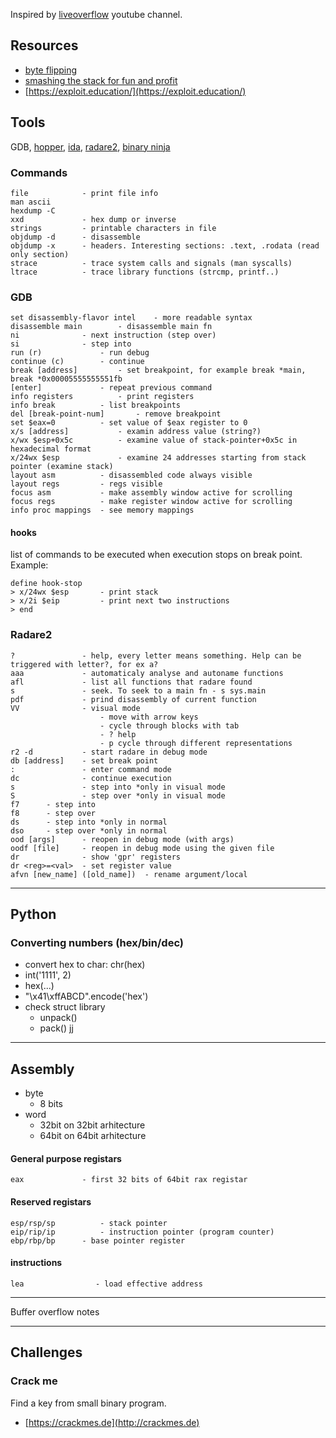Inspired by [liveoverflow](https://www.youtube.com/playlist?list=PLhixgUqwRTjxglIswKp9mpkfPNfHkzyeN) youtube channel.

## Resources
- [byte flipping](https://www.sentinelone.com/blog/breaking-and-evading/)
- [smashing the stack for fun and profit](http://phrack.org/issues/49/14.html)
- [https://exploit.education/](https://exploit.education/)

## Tools
GDB, [hopper](http://www.hopperapp.com/), [ida](https://www.hex-rays.com/products/ida/), [radare2](https://github.com/radare/radare2), [binary ninja](https://binary.ninja/)

### Commands
```
file 			- print file info
man ascii
hexdump -C
xxd             - hex dump or inverse
strings 		- printable characters in file
objdump -d 	 	- disassemble
objdump -x 		- headers. Interesting sections: .text, .rodata (read only section)
strace 			- trace system calls and signals (man syscalls)
ltrace 			- trace library functions (strcmp, printf..)
```


### GDB
```
set disassembly-flavor intel	- more readable syntax
disassemble main		- disassemble main fn
ni 				- next instruction (step over)
si				- step into
run (r)				- run debug
continue (c)        - continue
break [address]			- set breakpoint, for example break *main, break *0x00005555555551fb
[enter]				- repeat previous command
info registers			- print registers
info break			- list breakpoints
del [break-point-num]		- remove breakpoint
set $eax=0			- set value of $eax register to 0
x/s [address]			- examin address value (string?)
x/wx $esp+0x5c          - examine value of stack-pointer+0x5c in hexadecimal format
x/24wx $esp             - examine 24 addresses starting from stack pointer (examine stack)
layout asm			- disassembled code always visible
layout regs			- regs visible
focus asm			- make assembly window active for scrolling
focus regs			- make register window active for scrolling
info proc mappings  - see memory mappings
```

#### hooks
list of commands to be executed when execution stops on break point. Example:
```
define hook-stop
> x/24wx $esp       - print stack
> x/2i $eip         - print next two instructions
> end
```


### Radare2
```
?               - help, every letter means something. Help can be triggered with letter?, for ex a?
aaa             - automaticaly analyse and autoname functions
afl             - list all functions that radare found
s               - seek. To seek to a main fn - s sys.main
pdf             - prind disassembly of current function
VV              - visual mode
                    - move with arrow keys
                    - cycle through blocks with tab
                    - ? help
                    - p cycle through different representations
r2 -d           - start radare in debug mode
db [address]    - set break point
:               - enter command mode
dc             	- continue execution
s               - step into *only in visual mode
S               - step over *only in visual mode
f7		- step into
f8		- step over
ds		- step into *only in normal
dso		- step over *only in normal
ood [args]      - reopen in debug mode (with args)
oodf [file]     - reopen in debug mode using the given file
dr              - show 'gpr' registers
dr <reg>=<val>  - set register value
afvn [new_name] ([old_name])  - rename argument/local
```
---
## Python

### Converting numbers (hex/bin/dec)
- convert hex to char: chr(hex)
- int('1111', 2)
- hex(...)
- "\x41\xffABCD".encode('hex')
- check struct library
	- unpack()
	- pack()
jj

---
## Assembly
- byte
	- 8 bits
- word
	- 32bit on 32bit arhitecture
	- 64bit on 64bit arhitecture


#### General purpose registars
```
eax				- first 32 bits of 64bit rax registar
```

#### Reserved registars
```
esp/rsp/sp			- stack pointer
eip/rip/ip			- instruction pointer (program counter)
ebp/rbp/bp      - base pointer register
```

#### instructions
```
lea                - load effective address
```
---
Buffer overflow notes


---
## Challenges

### Crack me

Find a key from small binary program.

- [https://crackmes.de](http://crackmes.de)
